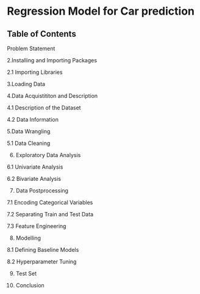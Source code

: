 # Regression Model for Car prediction
## Table of Contents

Problem Statement

2.Installing and Importing Packages

  2.1 Importing Libraries
  
3.Loading Data

4.Data Acquistititon and Description

  4.1 Description of the Dataset
 
  4.2 Data Information

5.Data Wrangling
 
5.1 Data Cleaning

6. Exploratory Data Analysis

6.1 Univariate Analysis

6.2 Bivariate Analysis

7. Data Postprocessing

7.1 Encoding Categorical Variables
 
7.2 Separating Train and Test Data

7.3 Feature Engineering

8. Modelling

8.1 Defining Baseline Models

8.2 Hyperparameter Tuning

9. Test Set

10. Conclusion





